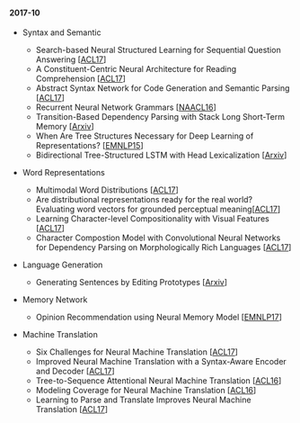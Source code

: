 #### 2017-10

- Syntax and Semantic
	- Search-based Neural Structured Learning for Sequential Question Answering [[ACL17](http://www.aclweb.org/anthology/P/P17/P17-1167.pdf)]
	- A Constituent-Centric Neural Architecture for Reading Comprehension [[ACL17](http://www.aclweb.org/anthology/P/P17/P17-1129.pdf)]
	- Abstract Syntax Network for Code Generation and Semantic Parsing [[ACL17](http://www.aclweb.org/anthology/P/P17/P17-1105.pdf)]
	- Recurrent Neural Network Grammars [[NAACL16](https://arxiv.org/pdf/1602.07776.pdf)]
	- Transition-Based Dependency Parsing with Stack Long Short-Term Memory [[Arxiv](https://arxiv.org/abs/1505.08075)]
	- When Are Tree Structures Necessary for Deep Learning of Representations? [[EMNLP15](http://aclweb.org/anthology/D15-1278)]
	- Bidirectional Tree-Structured LSTM with Head Lexicalization [[Arxiv](https://arxiv.org/pdf/1611.06788.pdf)]


- Word Representations
	- Multimodal Word Distributions [[ACL17](http://www.aclweb.org/anthology/P/P17/P17-1151.pdf)]
	- Are distributional representations ready for the real world? Evaluating word vectors for grounded perceptual meaning[[ACL17](http://www.aclweb.org/anthology/W/W17/W17-2810.pdf)]
	- Learning Character-level Compositionality with Visual Features [[ACL17](http://www.aclweb.org/anthology/P/P17/P17-1188.pdf)]
	- Character Compostion Model with Convolutional Neural Networks for Dependency Parsing on Morphologically Rich Languages [[ACL17](http://www.aclweb.org/anthology/P/P17/P17-2106.pdf)]

- Language Generation
	- Generating Sentences by Editing Prototypes [[Arxiv](https://arxiv.org/abs/1709.08878)]

- Memory Network
	- Opinion Recommendation using Neural Memory Model [[EMNLP17](http://aclweb.org/anthology/D17-1170)]

- Machine Translation
	- Six Challenges for Neural Machine Translation [[ACL17](http://www.aclweb.org/anthology/W17-3204)]
	- Improved Neural Machine Translation with a Syntax-Aware Encoder and Decoder [[ACL17](http://aclweb.org/anthology/P17-1177)]
	- Tree-to-Sequence Attentional Neural Machine Translation [[ACL16](http://www.aclweb.org/anthology/P16-1078)]
	- Modeling Coverage for Neural Machine Translation [[ACL16](http://www.aclweb.org/anthology/P16-1008)]
	- Learning to Parse and Translate Improves Neural Machine Translation [[ACL17](http://arxiv.org/abs/1702.03525)]
